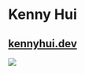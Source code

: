 # Kenny Hui

## [kennyhui.dev](https://kennyhui.dev)

[![](https://github-readme-stats.vercel.app/api/top-langs/?username=khui0&theme=catpuccin_latte&show_icons=true&hide_border=true&langs_count=6)](https://github.com/khui0)

